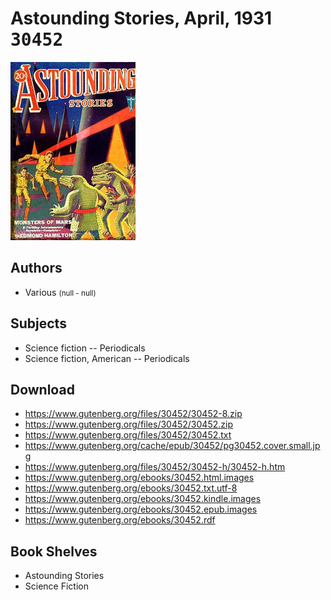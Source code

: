 # Astounding Stories,  April, 1931 <kbd>30452</kbd>

![](./cover.medium.jpg "")

## Authors


 - Various <small>(null - null)</small>

## Subjects


 - Science fiction -- Periodicals
 - Science fiction, American -- Periodicals

## Download


 - https://www.gutenberg.org/files/30452/30452-8.zip
 - https://www.gutenberg.org/files/30452/30452.zip
 - https://www.gutenberg.org/files/30452/30452.txt
 - https://www.gutenberg.org/cache/epub/30452/pg30452.cover.small.jpg
 - https://www.gutenberg.org/files/30452/30452-h/30452-h.htm
 - https://www.gutenberg.org/ebooks/30452.html.images
 - https://www.gutenberg.org/ebooks/30452.txt.utf-8
 - https://www.gutenberg.org/ebooks/30452.kindle.images
 - https://www.gutenberg.org/ebooks/30452.epub.images
 - https://www.gutenberg.org/ebooks/30452.rdf

## Book Shelves


 - Astounding Stories
 - Science Fiction
